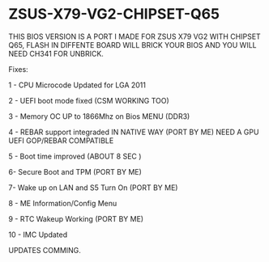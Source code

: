 # ZSUS-X79-VG2-CHIPSET-Q65

THIS BIOS VERSION IS A PORT I MADE FOR ZSUS X79 VG2 WITH CHIPSET Q65, FLASH IN DIFFENTE BOARD WILL BRICK YOUR BIOS AND YOU WILL NEED CH341 FOR UNBRICK.


Fixes:

1 - CPU Microcode Updated for LGA 2011

2 - UEFI boot mode fixed (CSM WORKING TOO)

3 - Memory OC UP to 1866Mhz on Bios MENU (DDR3)

4 - REBAR support integraded IN NATIVE WAY (PORT BY ME) NEED A GPU UEFI GOP/REBAR COMPATIBLE

5 - Boot time improved (ABOUT 8 SEC )

6- Secure Boot and TPM (PORT BY ME)

7- Wake up on LAN and S5 Turn On (PORT BY ME)

8 - ME Information/Config Menu

9 - RTC Wakeup Working (PORT BY ME)

10 - IMC Updated


UPDATES COMMING.
